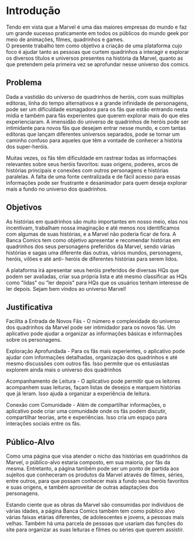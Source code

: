 # Introdução

  Tendo em vista que a Marvel é uma das maiores empresas do mundo e faz um grande sucesso praticamente em todos os públicos do mundo geek por meio de animações, filmes, quadrinhos e games.  
  O presente trabalho tem como objetivo a criação de uma plataforma cujo foco é ajudar tanto as pessoas que curtem quadrinhos a interagir e explorar os diversos títulos e universos presentes na história da Marvel, quanto as que pretendem pela primeira vez se aprofundar nesse universo dos comics.   

## Problema

 Dada a vastidão do universo de quadrinhos de heróis, com suas múltiplas editoras, linha do tempo alternativos e a grande infinidade de personagens, pode ser um dificuldade esmagadora para os fãs que estão entrando nesta mídia e também para fãs experientes que querem explorar mais do que eles experienciaram. A imensidão do universo de quadrinhos de heróis pode ser intimidante para novos fãs que desejam entrar nesse mundo, e com tantas editoras que lançam diferentes universos separados, pode se tornar um caminho confuso para aqueles que têm a vontade de conhecer a história dos super-heróis.

 Muitas vezes, os fãs têm dificuldade em rastrear todas as informações relevantes sobre seus heróis favoritos: suas origens, poderes, arcos de histórias principais e conexões com outros personagens e histórias paralelas. A falta de uma fonte centralizada e de fácil acesso para essas informações pode ser frustrante e desanimador para quem deseja explorar mais a fundo no universo dos quadrinhos.


## Objetivos

As histórias em quadrinhos são muito importantes em nosso meio, elas nos incentivam, trabalham nossa imaginação e até menos nos identificamos com algumas de suas histórias, e a Marvel não poderia ficar de fora. A Banca Comics tem como objetivo apresentar e recomendar histórias em quadrinhos dos seus personagens preferidos da Marvel, sendo várias histórias e sagas uma diferente das outras, vários mundos, personagens, heróis, vilões e até anti- heróis de diferentes histórias para serem lidos. 

A plataforma irá apresentar seus heróis preferidos de diversas HQs que podem ser avaliadas, criar sua própria lista e até mesmo classificar as HQs como "lidas" ou "ler depois" para HQs que os usuários tenham interesse de ler depois. Sejam bem vindos ao universo Marvel!


## Justificativa

Facilita a Entrada de Novos Fãs - O número e complexidade do universo dos quadrinhos da Marvel pode ser intimidador para os novos fãs. Um aplicativo pode ajudar a organizar as informações básicas e informações sobre os personagens.

Exploração Aprofundada - Para os fãs mais experientes, o aplicativo pode ajudar com informações detalhadas, organização dos quadrinhos e até mesmo discussões com outros fãs. Isso permite que os entusiastas explorem ainda mais o universo dos quadrinhos

Acompanhamento de Leitura - O aplicativo pode permitir que os leitores acompanhem suas leituras, façam listas de desejos e marquem histórias que já leram. Isso ajuda a organizar a experiência de leitura.

Conexão com Comunidade - Além de compartilhar informações, o aplicativo pode criar uma comunidade onde os fãs podem discutir, compartilhar teorias, arte e experiências. Isso cria um espaço para interações sociais entre os fãs.


## Público-Alvo

Como uma página que visa atender o nicho das histórias em quadrinhos da Marvel, o público-alvo estaria composto, em sua maioria, por fãs da mesma. Entretanto, a página também pode ser um ponto de partida aos sujeitos que conheceram os produtos da Marvel através de filmes, séries, entre outros, para que possam conhecer mais a fundo seus heróis favoritos e suas origens, e também aproveitar de outras adaptações dos personagens.

Estando ciente que as obras da Marvel são consumidas por indivíduos de várias idades, a página Banca Comics também tem como público alvo várias faixas etárias diferentes, de adolescentes e jovens, a pessoas mais velhas. Também há uma parcela de pessoas que usariam das funções do site para organizar as suas leituras e filmes ou séries que querem assistir.

